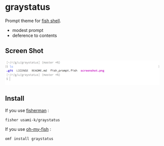 # graystatus

Prompt theme for [fish shell](http://fishshell.com).

* modest prompt
* deference to contents

## Screen Shot

![screenshot](screenshot.png)

## Install

If you use [fisherman](https://fisherman.github.io) :

```
fisher usami-k/graystatus
```

If you use [oh-my-fish](https://github.com/oh-my-fish/oh-my-fish) :

```
omf install graystatus
```

